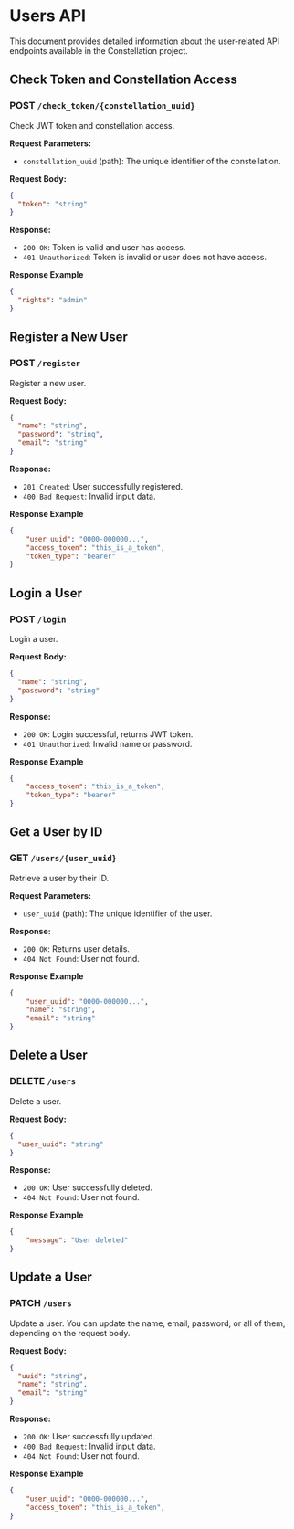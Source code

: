 # Users API

This document provides detailed information about the user-related API endpoints available in the Constellation project.

## Check Token and Constellation Access

### POST `/check_token/{constellation_uuid}`
Check JWT token and constellation access.

**Request Parameters:**
- `constellation_uuid` (path): The unique identifier of the constellation.

**Request Body:**
```json
{
  "token": "string"
}
```

**Response:**
- `200 OK`: Token is valid and user has access.
- `401 Unauthorized`: Token is invalid or user does not have access.

**Response Example**
```json
{
  "rights": "admin"
}
```

## Register a New User

### POST `/register`
Register a new user.

**Request Body:**
```json
{
  "name": "string",
  "password": "string",
  "email": "string"
}
```

**Response:**
- `201 Created`: User successfully registered.
- `400 Bad Request`: Invalid input data.

**Response Example**
```json
{
    "user_uuid": "0000-000000...",
    "access_token": "this_is_a_token",
    "token_type": "bearer"
}
```

## Login a User

### POST `/login`
Login a user.

**Request Body:**
```json
{
  "name": "string",
  "password": "string"
}
```

**Response:**
- `200 OK`: Login successful, returns JWT token.
- `401 Unauthorized`: Invalid name or password.

**Response Example**
```json
{
    "access_token": "this_is_a_token",
    "token_type": "bearer"
}
```

## Get a User by ID

### GET `/users/{user_uuid}`
Retrieve a user by their ID.

**Request Parameters:**
- `user_uuid` (path): The unique identifier of the user.

**Response:**
- `200 OK`: Returns user details.
- `404 Not Found`: User not found.

**Response Example**
```json
{
    "user_uuid": "0000-000000...",
    "name": "string",
    "email": "string"
}
```

## Delete a User

### DELETE `/users`
Delete a user.

**Request Body:**
```json
{
  "user_uuid": "string"
}
```

**Response:**
- `200 OK`: User successfully deleted.
- `404 Not Found`: User not found.

**Response Example**
```json
{
    "message": "User deleted"
}
```

## Update a User

### PATCH `/users`
Update a user. You can update the name, email, password, or all of them, depending on the request body.

**Request Body:**
```json
{
  "uuid": "string",
  "name": "string",
  "email": "string"
}
```

**Response:**
- `200 OK`: User successfully updated.
- `400 Bad Request`: Invalid input data.
- `404 Not Found`: User not found.

**Response Example**
```json
{
    "user_uuid": "0000-000000...",
    "access_token": "this_is_a_token",
}
```
